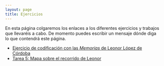 ```yaml
---
layout: page
title: Ejercicios
---
```


En esta página colgaremos los enlaces a los diferentes ejercicios y trabajos que llevaréis a cabo. De momento puedes escribir un mensaje dónde diga lo que contendrá este página. 

- [Ejercicio de codificación con las *Memorias* de Leonor López de Córdoba](https://NoahBeal.github.io/ejercicios/LLC_memorias.html)
- [Tarea 5: Mapa sobre el recorrido de Leonor](https://NoahBeal.github.io/ejercicios/mapa.html)
